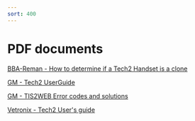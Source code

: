 ```yaml
---
sort: 400
---
```


# PDF documents

[BBA-Reman - How to determine if a Tech2 Handset is a clone](bba-reman_how_to_detect_clone_tech2.pdf)

[GM - Tech2 UserGuide](gm_tech2_user_guide.pdf)

[GM - TIS2WEB Error codes and solutions](gm_tis2web_error_codes_and_solutions.pdf)

[Vetronix - Tech2 User's guide](vetronix_tech2_users_guide.pdf)
